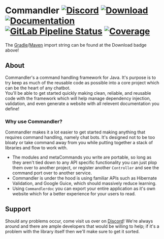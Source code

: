# Commandler [![Discord][discord-members]][discord] [![Download][bintray-download]][bintray] [![Documentation][docs-shield]][docs] [![GitLab Pipeline Status][gitlab-build]][gitlab] [![Coverage][gitlab-coverage]][gitlab] 
The [Gradle][gradle]/[Maven][maven] import string can be found at the Download badge above!

## About
Commandler's a command handling framework for Java. It's purpose is to try keep as much
of the reusable code as possible into a core project which can be the heart of any chatbot.  
You'll be able to get started quickly making clean, reliable, and reusable code 
with the framework which will help manage dependency injection, validation, and even generate
a website with all relevent documentation you define!

### Why use Commandler?
Commandler makes it a lot easier to get started making anything that requires command
handling, namely chat bots. It's designed not to be too bloaty or take command away from you
while putting together a stack of libraries and flow to work with.

* The modules and metaCommands you write are portable, so long as they aren't tied down to any
API specific functionality you can just plop them over to another project, or register another
`Controller` and see the command port over to another service.
* Commandler is under the hood is using familiar APIs such as Hibernate Validation,
and Google Guice, which should massively reduce learning.
* Using `Commandlerdoc` you can export your entire application as it's own website which
for a better experience for your users to read. 

## Support
Should any problems occur, come visit us over on [Discord][discord]! We're always around and
there are ample developers that would be willing to help; if it's a problem with the library
itself then we'll make sure to get it sorted.

[discord]: https://discord.gg/hprGMaM "Discord Invite"
[discord-members]: https://discordapp.com/api/guilds/184657525990359041/widget.png "Discord Shield"
[bintray]: https://bintray.com/elypia/Commandler/core/_latestVersion "Bintray Latest Version"
[bintray-download]: https://api.bintray.com/packages/elypia/Commandler/core/images/download.svg "Bintray Download Shield"
[docs]: https://elypia.gitlab.io/commandler "Commandler Documentation"
[docs-shield]: https://img.shields.io/badge/Docs-Commandler-blue.svg "Commandler Documentation Shield"
[gitlab]: https://gitlab.com/Elypia/commandler/commits/master "Repository on GitLab"
[gitlab-build]: https://gitlab.com/Elypia/commandler/badges/master/pipeline.svg "GitLab Build Shield"
[gitlab-coverage]: https://gitlab.com/Elypia/commandler/badges/master/coverage.svg "GitLab Coverage Shield"
[gradle]: https://gradle.org/ "Depend via Gradle"
[maven]: https://maven.apache.org/ "Depend via Maven"
[elypia]: https://elypia.com/ "Elypia Homepage"
